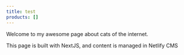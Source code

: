 ```yaml
---
title: test
products: []
---
```


Welcome to my awesome page about cats of the internet.

This page is built with NextJS, and content is managed in Netlify CMS
